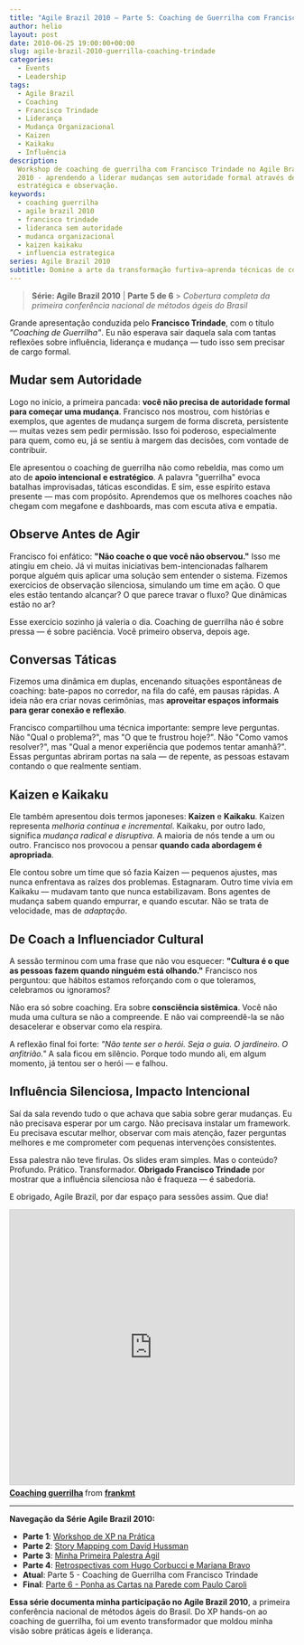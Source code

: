 ```yaml
---
title: "Agile Brazil 2010 – Parte 5: Coaching de Guerrilha com Francisco Trindade"
author: helio
layout: post
date: 2010-06-25 19:00:00+00:00
slug: agile-brazil-2010-guerrilla-coaching-trindade
categories:
  - Events
  - Leadership
tags:
  - Agile Brazil
  - Coaching
  - Francisco Trindade
  - Liderança
  - Mudança Organizacional
  - Kaizen
  - Kaikaku
  - Influência
description:
  Workshop de coaching de guerrilha com Francisco Trindade no Agile Brazil
  2010 - aprendendo a liderar mudanças sem autoridade formal através de influência
  estratégica e observação.
keywords:
  - coaching guerrilha
  - agile brazil 2010
  - francisco trindade
  - lideranca sem autoridade
  - mudanca organizacional
  - kaizen kaikaku
  - influencia estrategica
series: Agile Brazil 2010
subtitle: Domine a arte da transformação furtiva—aprenda técnicas de coaching guerrilha que criam mudanças ágeis duradouras através de influência, construção de confiança e navegação estratégica de relacionamentos
---
```


> **Série: Agile Brazil 2010** | **Parte 5 de 6** > _Cobertura completa da primeira conferência nacional de métodos ágeis do Brasil_

Grande apresentação conduzida pelo **Francisco Trindade**, com o título _"Coaching de Guerrilha"_. Eu não esperava sair daquela sala com tantas reflexões sobre influência, liderança e mudança — tudo isso sem precisar de cargo formal.

## Mudar sem Autoridade

Logo no início, a primeira pancada: **você não precisa de autoridade formal para começar uma mudança**. Francisco nos mostrou, com histórias e exemplos, que agentes de mudança surgem de forma discreta, persistente — muitas vezes sem pedir permissão. Isso foi poderoso, especialmente para quem, como eu, já se sentiu à margem das decisões, com vontade de contribuir.

Ele apresentou o coaching de guerrilha não como rebeldia, mas como um ato de **apoio intencional e estratégico**. A palavra "guerrilha" evoca batalhas improvisadas, táticas escondidas. E sim, esse espírito estava presente — mas com propósito. Aprendemos que os melhores coaches não chegam com megafone e dashboards, mas com escuta ativa e empatia.

## Observe Antes de Agir

Francisco foi enfático: **"Não coache o que você não observou."** Isso me atingiu em cheio. Já vi muitas iniciativas bem-intencionadas falharem porque alguém quis aplicar uma solução sem entender o sistema. Fizemos exercícios de observação silenciosa, simulando um time em ação. O que eles estão tentando alcançar? O que parece travar o fluxo? Que dinâmicas estão no ar?

Esse exercício sozinho já valeria o dia. Coaching de guerrilha não é sobre pressa — é sobre paciência. Você primeiro observa, depois age.

## Conversas Táticas

Fizemos uma dinâmica em duplas, encenando situações espontâneas de coaching: bate-papos no corredor, na fila do café, em pausas rápidas. A ideia não era criar novas cerimônias, mas **aproveitar espaços informais para gerar conexão e reflexão**.

Francisco compartilhou uma técnica importante: sempre leve perguntas. Não "Qual o problema?", mas "O que te frustrou hoje?". Não "Como vamos resolver?", mas "Qual a menor experiência que podemos tentar amanhã?". Essas perguntas abriram portas na sala — de repente, as pessoas estavam contando o que realmente sentiam.

## Kaizen e Kaikaku

Ele também apresentou dois termos japoneses: **Kaizen** e **Kaikaku**. Kaizen representa _melhoria contínua e incremental_. Kaikaku, por outro lado, significa _mudança radical e disruptiva_. A maioria de nós tende a um ou outro. Francisco nos provocou a pensar **quando cada abordagem é apropriada**.

Ele contou sobre um time que só fazia Kaizen — pequenos ajustes, mas nunca enfrentava as raízes dos problemas. Estagnaram. Outro time vivia em Kaikaku — mudavam tanto que nunca estabilizavam. Bons agentes de mudança sabem quando empurrar, e quando escutar. Não se trata de velocidade, mas de _adaptação_.

## De Coach a Influenciador Cultural

A sessão terminou com uma frase que não vou esquecer: **"Cultura é o que as pessoas fazem quando ninguém está olhando."** Francisco nos perguntou: que hábitos estamos reforçando com o que toleramos, celebramos ou ignoramos?

Não era só sobre coaching. Era sobre **consciência sistêmica**. Você não muda uma cultura se não a compreende. E não vai compreendê-la se não desacelerar e observar como ela respira.

A reflexão final foi forte: _"Não tente ser o herói. Seja o guia. O jardineiro. O anfitrião."_ A sala ficou em silêncio. Porque todo mundo ali, em algum momento, já tentou ser o herói — e falhou.

## Influência Silenciosa, Impacto Intencional

Saí da sala revendo tudo o que achava que sabia sobre gerar mudanças. Eu não precisava esperar por um cargo. Não precisava instalar um framework. Eu precisava escutar melhor, observar com mais atenção, fazer perguntas melhores e me comprometer com pequenas intervenções consistentes.

Essa palestra não teve firulas. Os slides eram simples. Mas o conteúdo? Profundo. Prático. Transformador. **Obrigado Francisco Trindade** por mostrar que a influência silenciosa não é fraqueza — é sabedoria.

E obrigado, Agile Brazil, por dar espaço para sessões assim. Que dia!

<iframe src="https://www.slideshare.net/slideshow/embed_code/key/LadrqAnLIwKlEG?startSlide=1" width="597" height="486" frameborder="0" marginwidth="0" marginheight="0" scrolling="no" style="border:1px solid #CCC; border-width:1px; margin-bottom:5px;max-width: 100%;" allowfullscreen></iframe> <div style="margin-bottom:5px"><strong> <a href="https://pt.slideshare.net/slideshow/coaching-guerrilha/4633708" title="Coaching guerrilha" target="_blank">Coaching guerrilha</a> </strong> from <strong> <a href="https://www.slideshare.net/frankmt" target="_blank">frankmt</a> </strong></div>

---

**Navegação da Série Agile Brazil 2010:**

- **Parte 1**: [Workshop de XP na Prática](../2010-06-22-agile-brazil-2010-introducao-a-programacao-extrema-xp/)
- **Parte 2**: [Story Mapping com David Hussman](../2010-06-23-agile-brazil-2010-user-story-map-hussman/)
- **Parte 3**: [Minha Primeira Palestra Ágil](../2010-06-24-agile-brazil-2010-primeira-palestra/)
- **Parte 4**: [Retrospectivas com Hugo Corbucci e Mariana Bravo](../2010-06-25-agile-brazil-2010-retrospectives-corbucci-bravo/)
- **Atual**: Parte 5 - Coaching de Guerrilha com Francisco Trindade
- **Final**: [Parte 6 - Ponha as Cartas na Parede com Paulo Caroli](../2010-06-25-agile-brazil-2010-card-wall-caroli/)

**Essa série documenta minha participação no Agile Brazil 2010**, a primeira conferência nacional de métodos ágeis do Brasil. Do XP hands-on ao coaching de guerrilha, foi um evento transformador que moldou minha visão sobre práticas ágeis e liderança.
